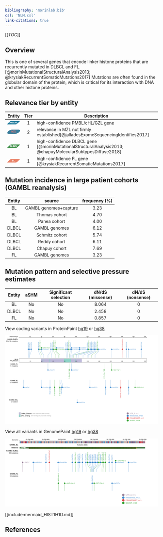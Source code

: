 ```yaml
---
bibliography: 'morinlab.bib'
csl: 'NLM.csl'
link-citations: true
---
```

[[_TOC_]]

## Overview
This is one of several genes that encode linker histone proteins that are recurrently mutated in DLBCL and FL.[@morinMutationalStructuralAnalysis2013; @krysiakRecurrentSomaticMutations2017]
Mutations are often found in the globular domain of the protein, which is critical for its interaction with DNA and other histone proteins. 


## Relevance tier by entity

|Entity|Tier|Description                           |
|:------:|:----:|--------------------------------------|
|![PMBL](images/icons/PMBL_tier1.png)|1|high-confidence PMBL/cHL/GZL gene|
|![MZL](images/icons/MZL_tier2.png)|2|relevance in MZL not firmly established[@jalladesExomeSequencingIdentifies2017]|
|![DLBCL](images/icons/DLBCL_tier1.png) |1   |high-confidence DLBCL gene            [@morinMutationalStructuralAnalysis2013; @chapuyMolecularSubtypesDiffuse2018]|
|![FL](images/icons/FL_tier1.png)    |1   |high-confidence FL gene               [@krysiakRecurrentSomaticMutations2017]|

## Mutation incidence in large patient cohorts (GAMBL reanalysis)

|Entity|source               |frequency (%)|
|:------:|:---------------------:|:-------------:|
|BL    |GAMBL genomes+capture|3.23         |
|BL    |Thomas cohort        |4.70         |
|BL    |Panea cohort         |4.00         |
|DLBCL |GAMBL genomes        |6.12         |
|DLBCL |Schmitz cohort       |5.74         |
|DLBCL |Reddy cohort         |6.11         |
|DLBCL |Chapuy cohort        |7.69         |
|FL    |GAMBL genomes        |3.23         |

## Mutation pattern and selective pressure estimates

|Entity|aSHM|Significant selection|dN/dS (missense)|dN/dS (nonsense)|
|:------:|:----:|:---------------------:|:----------------:|:----------------:|
|BL    |No  |No                   |8.064           |0               |
|DLBCL |No  |No                   |2.458           |0               |
|FL    |No  |No                   |0.857           |0               |




View coding variants in ProteinPaint [hg19](https://morinlab.github.io/LLMPP/GAMBL/HIST1H1D_protein.html)  or [hg38](https://morinlab.github.io/LLMPP/GAMBL/HIST1H1D_protein_hg38.html)

![](images/proteinpaint/HIST1H1D_NM_005320.svg)

View all variants in GenomePaint [hg19](https://morinlab.github.io/LLMPP/GAMBL/HIST1H1D.html)  or [hg38](https://morinlab.github.io/LLMPP/GAMBL/HIST1H1D_hg38.html)

![](images/proteinpaint/HIST1H1D.svg)

<!-- ORIGIN: morinMutationalStructuralAnalysis2013 -->
<!-- FL: krysiakRecurrentSomaticMutations2017b -->
<!-- DLBCL: morinMutationalStructuralAnalysis2013 -->
<!-- MZL: jalladesExomeSequencingIdentifies2017 -->

[[include:mermaid_HIST1H1D.md]]

## References
